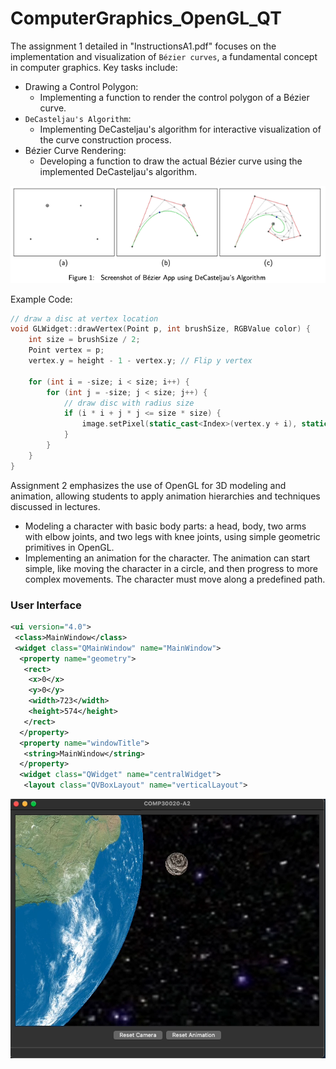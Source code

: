 # ComputerGraphics_OpenGL_QT
 
The assignment 1 detailed in "InstructionsA1.pdf" focuses on the implementation and visualization of `Bézier curves`, a fundamental concept in computer graphics. Key tasks include:

- Drawing a Control Polygon: 
    -   Implementing a function to render the control polygon of a Bézier curve.
- `DeCasteljau's Algorithm`:  
    - Implementing DeCasteljau's algorithm for interactive visualization of the curve construction process.
- Bézier Curve Rendering: 
    - Developing a function to draw the actual Bézier curve using the implemented DeCasteljau's algorithm.

![Alt text](image.png)

Example Code:
```c++
// draw a disc at vertex location
void GLWidget::drawVertex(Point p, int brushSize, RGBValue color) {
    int size = brushSize / 2;
    Point vertex = p;
    vertex.y = height - 1 - vertex.y; // Flip y vertex

    for (int i = -size; i < size; i++) {
        for (int j = -size; j < size; j++) {
            // draw disc with radius size
            if (i * i + j * j <= size * size) {
                image.setPixel(static_cast<Index>(vertex.y + i), static_cast<Index>(vertex.x + j), color);
            }
        }
    }
}
```

Assignment 2 emphasizes the use of OpenGL for 3D modeling and animation, allowing students to apply animation hierarchies and techniques discussed in lectures.
- Modeling a character with basic body parts: a head, body, two arms with elbow joints, and two legs with knee joints, using simple geometric primitives in OpenGL.
- Implementing an animation for the character. The animation can start simple, like moving the character in a circle, and then progress to more complex movements. The character must move along a predefined path.
### User Interface
```xml
<ui version="4.0">
 <class>MainWindow</class>
 <widget class="QMainWindow" name="MainWindow">
  <property name="geometry">
   <rect>
    <x>0</x>
    <y>0</y>
    <width>723</width>
    <height>574</height>
   </rect>
  </property>
  <property name="windowTitle">
   <string>MainWindow</string>
  </property>
  <widget class="QWidget" name="centralWidget">
   <layout class="QVBoxLayout" name="verticalLayout">
```

![Alt text](image-1.png)